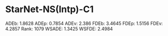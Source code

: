 # StarNet-NS(Intp)-C1

ADEb: 1.8628
ADEp: 0.7854
ADEv: 2.386
FDEb: 3.4645
FDEp: 1.5156
FDEv: 4.2857
Rank: 1079
WSADE: 1.3425
WSFDE: 2.4984